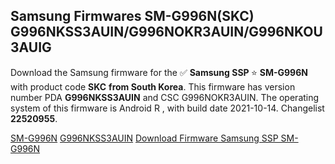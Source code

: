 <h2>Samsung Firmwares SM-G996N(SKC) G996NKSS3AUIN/G996NOKR3AUIN/G996NKOU3AUIG</h2>
Download the Samsung firmware for the ✅ <strong>Samsung SSP </strong> ⭐ <strong>SM-G996N</strong> with product code <strong>SKC</strong> <strong> from South Korea</strong>. This firmware has version number PDA <strong>G996NKSS3AUIN</strong> and CSC G996NOKR3AUIN. The operating system of this firmware is Android R , with build date 2021-10-14. Changelist <strong>22520955</strong>.


[SM-G996N](https://samfirm.shop/samsung/model/SM-G996N)
[G996NKSS3AUIN](https://samfirm.shop/samsung/pda/G996NKSS3AUIN)
[Download Firmware Samsung SSP SM-G996N](https://samfirm.shop/samsung/firmware/465165)
